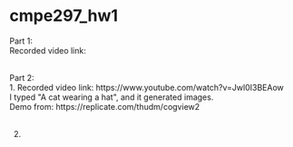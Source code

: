 # cmpe297_hw1

Part 1: <br />
Recorded video link: 

 <br />
Part 2:
<br />
1. Recorded video link: https://www.youtube.com/watch?v=Jwl0I3BEAow <br />
I typed "A cat wearing a hat", and it generated images. <br />
Demo from: https://replicate.com/thudm/cogview2  <br />
<br />

2. 

